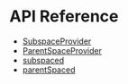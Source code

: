 # API Reference

* [SubspaceProvider](/packages/react-redux-subspace/docs/api/SubspaceProvider.md)
* [ParentSpaceProvider](/packages/react-redux-subspace/docs/api/ParentSpaceProvider.md)
* [subspaced](/packages/react-redux-subspace/docs/api/subspaced.md)
* [parentSpaced](/packages/react-redux-subspace/docs/api/parentSpaced.md)
